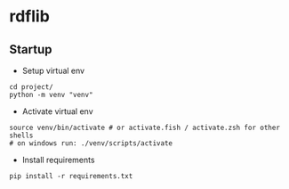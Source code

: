 # rdflib

## Startup
- Setup virtual env
```shell
cd project/
python -m venv "venv"
```

- Activate virtual env
```shell
source venv/bin/activate # or activate.fish / activate.zsh for other shells
# on windows run: ./venv/scripts/activate
```
- Install requirements
```shell
pip install -r requirements.txt
```
